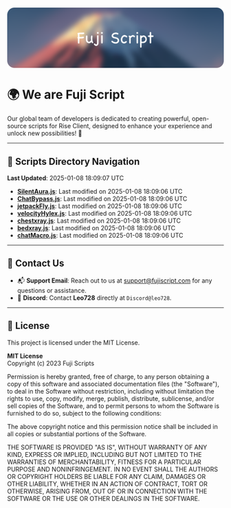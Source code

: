 ![Banner](.github/b.webp)

# 🌍 **We are Fuji Script**

Our global team of developers is dedicated to creating powerful, open-source scripts for Rise Client, designed to enhance your experience and unlock new possibilities! 🌟

---
<!-- SCRIPTS_NAVIGATION_START -->
## 📂 **Scripts Directory Navigation**

**Last Updated**: 2025-01-08 18:09:07 UTC

- **[SilentAura.js](scripts/SilentAura.js)**: Last modified on 2025-01-08 18:09:06 UTC
- **[ChatBypass.js](scripts/ChatBypass.js)**: Last modified on 2025-01-08 18:09:06 UTC
- **[jetpackFly.js](scripts/jetpackFly.js)**: Last modified on 2025-01-08 18:09:06 UTC
- **[velocityHylex.js](scripts/velocityHylex.js)**: Last modified on 2025-01-08 18:09:06 UTC
- **[chestxray.js](scripts/chestxray.js)**: Last modified on 2025-01-08 18:09:06 UTC
- **[bedxray.js](scripts/bedxray.js)**: Last modified on 2025-01-08 18:09:06 UTC
- **[chatMacro.js](scripts/chatMacro.js)**: Last modified on 2025-01-08 18:09:06 UTC

<!-- SCRIPTS_NAVIGATION_END -->

---

## 💬 **Contact Us**  
- 📬 **Support Email**: Reach out to us at [support@fujiscript.com](mailto:support@fujiscript.com) for any questions or assistance.  
- 💬 **Discord**: Contact **Leo728** directly at `Discord@leo728`.

---

## 📜 **License**

This project is licensed under the MIT License.  

**MIT License**  
Copyright (c) 2023 Fuji Scripts  

Permission is hereby granted, free of charge, to any person obtaining a copy of this software and associated documentation files (the "Software"), to deal in the Software without restriction, including without limitation the rights to use, copy, modify, merge, publish, distribute, sublicense, and/or sell copies of the Software, and to permit persons to whom the Software is furnished to do so, subject to the following conditions:  

The above copyright notice and this permission notice shall be included in all copies or substantial portions of the Software.  

THE SOFTWARE IS PROVIDED "AS IS", WITHOUT WARRANTY OF ANY KIND, EXPRESS OR IMPLIED, INCLUDING BUT NOT LIMITED TO THE WARRANTIES OF MERCHANTABILITY, FITNESS FOR A PARTICULAR PURPOSE AND NONINFRINGEMENT. IN NO EVENT SHALL THE AUTHORS OR COPYRIGHT HOLDERS BE LIABLE FOR ANY CLAIM, DAMAGES OR OTHER LIABILITY, WHETHER IN AN ACTION OF CONTRACT, TORT OR OTHERWISE, ARISING FROM, OUT OF OR IN CONNECTION WITH THE SOFTWARE OR THE USE OR OTHER DEALINGS IN THE SOFTWARE.  

